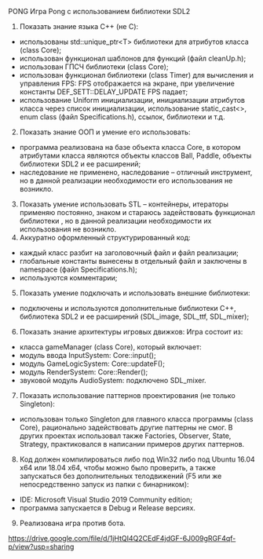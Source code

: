 PONG
Игра Pong c использованием библиотеки SDL2

1.	Показать знание языка C++ (не С):
-	использованы std::unique_ptr<Т> библиотеки <memory> для атрибутов класса (class Core);
-	использован функционал шаблонов для функций (файл cleanUp.h);
-	использован ГПСЧ библиотеки <random> (class Core);
-	использован функционал библиотеки <chrono> (class Timer) для вычисления и управления FPS: FPS отображается на экране, при увеличение константы DEF_SETT::DELAY_UPDATE FPS падает;
-	использование Uniform инициализации, инициализации атрибутов класса через список инициализации, использование static_cast<>, enum class (файл Specifications.h), ссылок, библиотеки <string> и т.д.
2.	Показать знание ООП и умение его использовать:
-	программа реализована на базе объекта класса Core, в котором атрибутами класса являются объекты классов Ball, Paddle, объекты библиотеки SDL2 и ее расширений;
-	наследование не применено, наследование – отличный инструмент, но в данной реализации необходимости его использования не возникло.
3.	Показать умение использовать STL – контейнеры, итераторы применяю постоянно, знаком и стараюсь задействовать функционал библиотеки <algorithm>, но в данной реализации необходимости их использования не возникло.
4.	Аккуратно оформленный структурированный код: 
-	каждый класс разбит на заголовочный файл и файл реализации;
-	глобальные константы вынесены в отдельный файл и заключены в namespace (файл Specifications.h);
-	используются комментарии;
5.	Показать умение подключать и использовать внешние библиотеки:
-	подключены и используются дополнительные библиотеки С++, библиотека SDL2 и ее расширений (SDL_image, SDL_ttf, SDL_mixer);


6.	Показать знание архитектуры игровых движков:
Игра состоит из:
-	класса gameManager (class Core), который включает:
-	модуль ввода InputSystem: Core::input();
-	модуль GameLogicSystem: Core::updateF();
-	модуль RenderSystem: Core::Render();
-	звуковой модуль AudioSystem: подключено SDL_mixer.
7.	Показать использование паттернов проектирования (не только Singleton):
- использован только Singleton для главного класса программы (class Core), рационально задействовать другие паттерны не смог. В других проектах использовал также Factories, Observer, State, Strategy, практиковался в написании примеров других паттернов.
8.	Код должен компилироваться либо под Win32 либо под Ubuntu 16.04 x64 или 18.04 x64, чтобы можно было проверить, а также запускаться без дополнительных телодвижений (F5 или же непосредственно запуск из папки с бинарником): 
-	IDE: Microsoft Visual Studio 2019 Community edition;
-	программа запускается в Debug и Release версиях.
9.	Реализована игра против бота.

https://drive.google.com/file/d/1jHtQI4Q2CEdF4jdGF-6J009gRGF4qf-p/view?usp=sharing 

